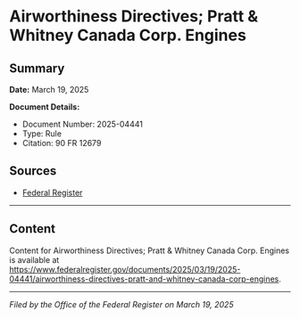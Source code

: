 # Airworthiness Directives; Pratt & Whitney Canada Corp. Engines

## Summary

**Date:** March 19, 2025

**Document Details:**
- Document Number: 2025-04441
- Type: Rule
- Citation: 90 FR 12679

## Sources
- [Federal Register](https://www.federalregister.gov/documents/2025/03/19/2025-04441/airworthiness-directives-pratt-and-whitney-canada-corp-engines)

---

## Content

Content for Airworthiness Directives; Pratt & Whitney Canada Corp. Engines is available at https://www.federalregister.gov/documents/2025/03/19/2025-04441/airworthiness-directives-pratt-and-whitney-canada-corp-engines.

---

*Filed by the Office of the Federal Register on March 19, 2025*
